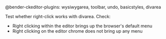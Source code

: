 @bender-ckeditor-plugins: wysiwygarea, toolbar, undo, basicstyles, divarea

Test whether right-click works with divarea. Check:

* Right clicking within the editor brings up the browser's default menu
* Right clicking on the editor chrome does not bring up any menu